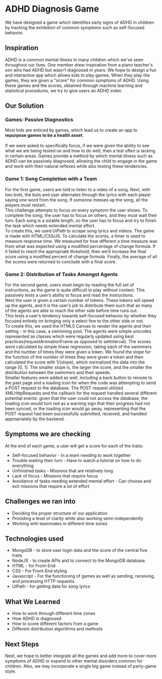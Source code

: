 # ADHD Diagnosis Game
We have designed a game which identifies early signs of ADHD in children by tracking the exhibition of common symptoms such as self-focused behavior.

## Inspiration
ADHD is a common mental illness in many children which we've seen throughout our lives. One member drew inspiration from a piano teacher's son who had ADHD but wasn't diagnosed in years. We hope to design a fun and interactive app which allows kids to play games. When they play the games, they are given a "score" for common symptoms of ADHD. Using these games and the scores, obtained through machine learning and statistical procedures, we try to give users an ADHD index.

## Our Solution

### Games: Passive Diagnostics
Most kids are enticed by games, which lead us to create an app to **repurpose games to be a health asset**. <br>
<br>
If we were asked to specifically focus, if we were given the ability to see what we are being tested on and how to do well, then a test often is lacking in certain areas. Games provide a method by which mental illness such as ADHD can be passively diagnosed, allowing the child to engage in the game and work with their natural reflexes while also testing these tendencies.

### Game 1: Song Completion with a Team
For the first game, users are told to listen to a video of a song. Next, with two bots, the bots and user alternates through the lyrics with each player saying one word from the song. If someone messes up the song, all the players must restart. <br>
This challenge attempts to focus on every symptom the user shows. To complete the song, the user has to focus on others, and they must wait their turn. Each song is a sizable length, so the user has to focus and try to finish the task which needs extended mental effort. <br>
To create this, we used UiPath to scrape song lyrics and videos. The game is made with HTML/CSS/JS. To calculate the scores, a timer is used to measure response time. We measured for how different a time measure was from what was expected using a modified percentage of change formula. If it failed to reach the appropriate threshold, then we’d increase the final score using a modified percent of change formula. Finally, the average of all the scores were returned to conclude with a final score.

### Game 2: Distribution of Tasks Amongst Agents
For the second game, users must begin by reading the full set of instructions, as the game is quite difficult to play without context. This passively tests a user’s ability to focus and read the instructions.<br>
Next the user is given a certain number of tokens. These tokens will speed up the agents, and it is the user’s job to distribute them such that as many of the agents are able to reach the other side before time runs out.<br>
This tests a user’s tendency towards self-focused behavior by whether they focused entirely on bringing only a select few to the other side or not.<br>
To create this, we used the HTML5 Canvas to render the agents and their setting - in this case, a swimming pool. The agents were simple unicodes represented as classes which were regularly updated using best practices(requestAnimationFrame as opposed to setInterval). The scores were calculated by simple linear regression, taking each of the swimmers and the number of times they were given a token. We found the slope for the function of the number of times they were given a token and then calculated the score with 1/(slope), which normalized the data into the range [0, 1]. The smaller slope is, the larger the score, and the smaller the distribution between the swimmers and their speeds.<br>
Smaller features were added as well, including a back button to reroute to the past page and a loading icon for when the code was attempting to send a POST request to the database. The POST request utilized XMLHttpRequests and the callback for the request handled several different potential events: given that the user could not access the database, the loading icon would turn red as a warning sign that their progress had not been synced, or the loading icon would go away, representing that the POST request had been successfully submitted, received, and handled appropriately by the backend.


## Symptoms we are checking
At the end of each game, a user will get a score for each of the traits:
 
* Self-focused behavior - In a team needing to work together
* Trouble waiting their turn - Have to watch a tutorial on how to do everything
* Unfinished tasks - Missions that are relatively long
* Lack of focus - Missions that require focus
* Avoidance of tasks needing extended mental effort - Can choose and exit missions that require a lot of effort

## Challenges we ran into
* Deciding the proper structure of our application
* Providing a level of clarity while also working semi-independently
* Working with teammates in different time zones

## Technologies used
* MongoDB - to store user login data and the score of the central five traits
* NodeJS - to create APIs and to connect to the MongoDB database.
* HTML - for Front-End
* CSS - For Front-End styling
* Javascript - For the functioning of games as well as sending, receiving, and processing HTTP requests.
* UiPath - for getting data for song lyrics

## What We Learned
* How to work through different time zones
* How ADHD is diagnosed
* How to score different factors from a game
* Different distribution algorithms and methods

## Next Steps
Next, we hope to better integrate all the games and add more to cover more symptoms of ADHD or expand to other mental disorders common for children. Also, we may incorporate a single big game instead of party-game style. 
